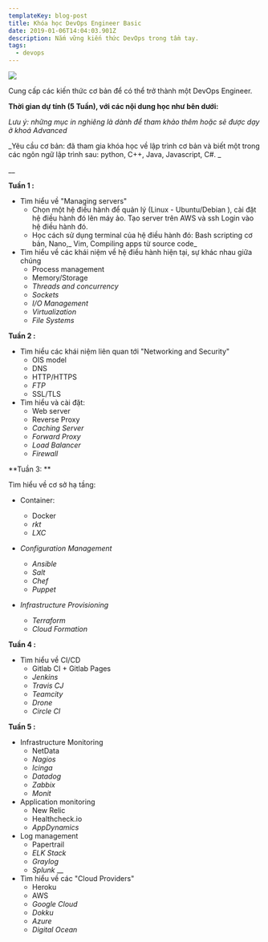 ```yaml
---
templateKey: blog-post
title: Khóa học DevOps Engineer Basic
date: 2019-01-06T14:04:03.901Z
description: Nắm vững kiến thức DevOps trong tầm tay.
tags:
  - devops
---
```

![](/img/screenshot_5.png)

Cung cấp các kiến thức cơ bản  để có thể trở thành một DevOps Engineer. 

**Thời gian dự tính (5 Tuần), với các nội dung học như bên dưới:**

_Lưu ý: những mục in nghiêng là dành để tham khảo thêm hoặc sẽ được dạy ở khoá Advanced_

_Yêu cầu cơ bản: đã tham gia khóa học về lập trình cơ bản và biết một trong các ngôn ngữ lập trình sau: python, C++, Java, Javascript, C#. _

__

**Tuần 1 :**

* Tìm hiểu về "Managing servers"
  * Chọn một hệ điều hành để quản lý (Linux - Ubuntu/Debian ), cài đặt hệ điều hành đó lên máy ảo. Tạo server trên AWS và ssh Login vào hệ điều hành đó. 
  * Học cách sử dụng terminal của hệ điều hành đó: Bash scripting cơ bản, Nano,_ Vim, Compiling apps từ source code_
* Tìm hiểu về các khái niệm về hệ điều hành hiện tại, sự khác nhau giữa chúng
  * Process management
  * Memory/Storage
  * _Threads and concurrency_
  * _Sockets_
  * _I/O Management_
  * _Virtualization_
  * _File Systems_

**Tuần 2 :**

* Tìm hiểu các khái niệm liên quan tới "Networking and Security"
  * OIS model
  * DNS
  * HTTP/HTTPS
  * _FTP_
  * SSL/TLS
* Tìm hiểu và cài đặt:
  * Web server
  * Reverse Proxy
  * _Caching Server_
  * _Forward Proxy_
  * _Load Balancer_
  * _Firewall_

**Tuần 3:  **

Tìm hiểu về cơ sở hạ tầng:

* Container:
  * Docker
  * _rkt_
  * _LXC_

* _Configuration Management_
  * _Ansible_
  * _Salt_
  * _Chef_
  * _Puppet_
* _Infrastructure Provisioning_
  * _Terraform_
  * _Cloud Formation_

**Tuần 4 :**

* Tìm hiểu về  CI/CD 
  * Gitlab CI + Gitlab Pages 
  * _Jenkins_
  * _Travis CJ_
  * _Teamcity_
  * _Drone_
  * _Circle CI_

**Tuần 5 :**

* Infrastructure Monitoring
  * NetData
  * _Nagios_
  * _Icinga_
  * _Datadog_
  * _Zabbix_
  * _Monit_
* Application monitoring
  * New Relic
  * Healthcheck.io 
  * _AppDynamics_
* Log management
  * Papertrail
  * _ELK Stack_
  * _Graylog_
  * _Splunk_
  __
* Tìm hiểu về các "Cloud Providers"
  * Heroku
  * AWS
  * _Google Cloud_
  * _Dokku_
  * _Azure_
  * _Digital Ocean_
